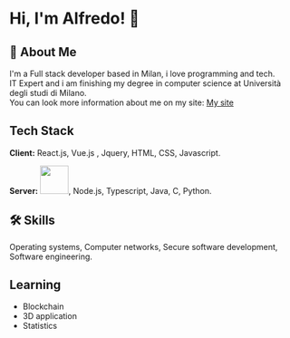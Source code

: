 
# Hi, I'm Alfredo! 👋


## 🚀 About Me
I'm a Full stack developer based in Milan, i love programming and tech.<br>
IT Expert and i am finishing my degree in computer science at Università degli studi di Milano.<br>
You can look more information about me on my site:
<a href="https://alfredodallarisergio.netlify.app/" target="_blank"> My site </a>



## Tech Stack

**Client:** React.js, Vue.js , Jquery, HTML, CSS, Javascript.

**Server:** <img src="https://pics.freeicons.io/uploads/icons/png/2132470731553750209-512.png" width="50" height="50"/>, Node.js, Typescript, Java, C, Python. 


## 🛠 Skills

Operating systems, Computer networks, Secure software development, Software engineering.


## Learning

- Blockchain
- 3D application
- Statistics

